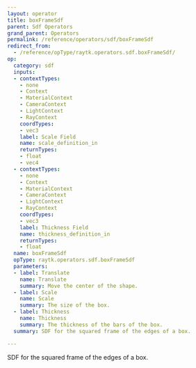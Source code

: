 ```yaml
---
layout: operator
title: boxFrameSdf
parent: Sdf Operators
grand_parent: Operators
permalink: /reference/operators/sdf/boxFrameSdf
redirect_from:
  - /reference/opType/raytk.operators.sdf.boxFrameSdf/
op:
  category: sdf
  inputs:
  - contextTypes:
    - none
    - Context
    - MaterialContext
    - CameraContext
    - LightContext
    - RayContext
    coordTypes:
    - vec3
    label: Scale Field
    name: scale_definition_in
    returnTypes:
    - float
    - vec4
  - contextTypes:
    - none
    - Context
    - MaterialContext
    - CameraContext
    - LightContext
    - RayContext
    coordTypes:
    - vec3
    label: Thickness Field
    name: thickness_definition_in
    returnTypes:
    - float
  name: boxFrameSdf
  opType: raytk.operators.sdf.boxFrameSdf
  parameters:
  - label: Translate
    name: Translate
    summary: Move the center of the shape.
  - label: Scale
    name: Scale
    summary: The size of the box.
  - label: Thickness
    name: Thickness
    summary: The thickness of the bars of the box.
  summary: SDF for the squared frame of the edges of a box.

---
```



SDF for the squared frame of the edges of a box.